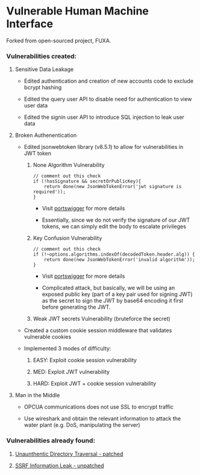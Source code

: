 # Vulnerable Human Machine Interface

Forked from open-sourced project, FUXA.

### Vulnerabilities created:

1. Sensitive Data Leakage

      - Edited authentication and creation of new accounts code to exclude bcrypt hashing

      - Edited the query user API to disable need for authentication to view user data  

      - Edited the signin user API to introduce SQL injection to leak user data

2. Broken Authenentication

      - Edited jsonwebtoken library (v8.5.1) to allow for vulnerabilities in JWT token

	    1. None Algorithm Vulnerability
	    
			```
			// comment out this check
			if (!hasSignature && secretOrPublicKey){
			    return done(new JsonWebTokenError('jwt signature is required'));
			}
			```

			- Visit [portswigger](https://portswigger.net/web-security/jwt) for more details

			- Essentially, since we do not verify the signature of our JWT tokens, we can simply edit the body to escalate privileges

	    2. Key Confusion Vulnerability

			```
			// comment out this check
			if (!~options.algorithms.indexOf(decodedToken.header.alg)) {
			    return done(new JsonWebTokenError('invalid algorithm'));
			}
			```

			- Visit [portswigger](https://portswigger.net/web-security/jwt/algorithm-confusion) for more details

			- Complicated attack, but basically, we will be using an exposed public key (part of a key pair used for signing JWT) as the secret to sign the JWT by base64 encoding it first before generating the JWT.

	    3. Weak JWT secrets Vulnerability (bruteforce the secret)

	  - Created a custom cookie session middleware that validates vulnerable cookies

	  - Implemented 3 modes of difficulty:

	    1. EASY: Exploit cookie session vulnerability

	    2. MED: Exploit JWT vulnerability

	    3. HARD: Exploit JWT + cookie session vulnerability

3. Man in the Middle 

   - OPCUA communications does not use SSL to encrypt traffic

   - Use wireshark and obtain the relevant information to attack the water plant (e.g. DoS, manipulating the server)

### Vulnerabilities already found:

1. [Unaunthentic Directory Traversal - patched](https://huntr.dev/bounties/fc578b92-642c-4dfe-91cc-99f7a2b4c4ef/)

2. [SSRF Information Leak - unpatched](https://www.youtube.com/watch?v=JE1Kcq3iJpc&ab_channel=h3v0x)
